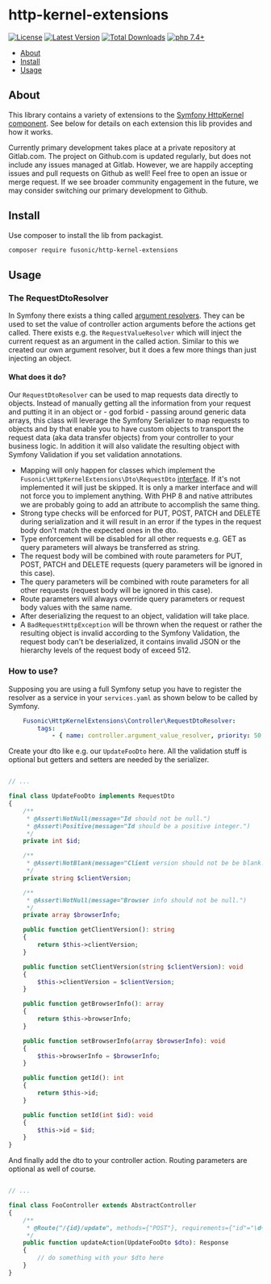 # http-kernel-extensions

[![License](https://img.shields.io/packagist/l/fusonic/http-kernel-extensions?color=blue)](https://github.com/fusonic/http-kernel-extensions/blob/master/LICENSE)
[![Latest Version](https://img.shields.io/github/tag/fusonic/http-kernel-extensions.svg?color=blue)](https://github.com/fusonic/http-kernel-extensions/releases)
[![Total Downloads](https://img.shields.io/packagist/dt/fusonic/http-kernel-extensions.svg?color=blue)](https://packagist.org/packages/fusonic/http-kernel-extensions)
[![php 7.4+](https://img.shields.io/badge/php-min%207.4-blue.svg)](https://gitlab.com/fusonic/devops/php/extensions/-/blob/12-open-source-preparations/packages/http-kernel-extensions/composer.json)

* [About](#about)
* [Install](#install)
* [Usage](#usage)

## About

This library contains a variety of extensions to the [Symfony HttpKernel component](https://symfony.com/doc/current/components/http_kernel.html). See below for details on each extension this lib provides and how it works.

Currently primary development takes place at a private repository at Gitlab.com. The project on Github.com is updated regularly, but does not include any issues managed at Gitlab. However, we are happily accepting issues and pull requests on Github as well! Feel free to open an issue or merge request. If we see broader community engagement in the future, we may consider switching our primary development to Github.

## Install

Use composer to install the lib from packagist.

```bash
composer require fusonic/http-kernel-extensions
```

## Usage

### The RequestDtoResolver

In Symfony there exists a thing called [argument resolvers](https://symfony.com/doc/current/controller/argument_value_resolver.html). They can be used to set the value of controller action arguments before the actions get called. There exists e.g. the `RequestValueResolver` which will inject the current request as an argument in the called  action. Similar to this we created our own argument resolver, but it does a few more things than just injecting an object.

#### What does it do?
Our `RequestDtoResolver` can be used to map requests data directly to objects. Instead of manually getting all the
 information from your request and putting it in an object or - god forbid - passing around generic data arrays, this
  class will leverage the Symfony Serializer to map requests to objects and by that enable you to have custom objects
   to transport the request data (aka data transfer objects) from your controller to your business logic. In
    addition it will also validate the resulting object with Symfony Validation if you set validation annotations. 

- Mapping will only happen for classes which implement the `Fusonic\HttpKernelExtensions\Dto\RequestDto` [interface](src/Dto/RequestDto.php). 
  If it's not implemented it will just be skipped. It is only a marker interface and will not force you to implement
 anything. With PHP 8 and native attributes we are probably going to add an attribute to accomplish the same thing.
- Strong type checks will be enforced for PUT, POST, PATCH and DELETE during serialization and it will result in an
 error if the types in the request body don't match the expected ones in the dto.
- Type enforcement will be disabled for all other requests e.g. GET as query parameters will always be transferred as
 string.
- The request body will be combined with route parameters for PUT, POST, PATCH and DELETE requests (query parameters
 will be ignored in this case).
- The query parameters will be combined with route parameters for all other requests (request body will be ignored in
 this case).
 - Route parameters will always override query parameters or request body values with the same name.
 - After deserializing the request to an object, validation will take place.
 - A `BadRequestHttpException` will be thrown when the request or rather the resulting object is invalid according to
  the Symfony Validation, the request body can't be deserialized, it contains invalid JSON or the hierarchy levels 
   of the request body of exceed 512.

### How to use?

Supposing you are using a full Symfony setup you have to register the resolver as a service in your `services.yaml` as
 shown below to be called by Symfony.

```yaml
    Fusonic\HttpKernelExtensions\Controller\RequestDtoResolver:
        tags:
            - { name: controller.argument_value_resolver, priority: 50 }
```

Create your dto like e.g. our `UpdateFooDto` here. All the validation stuff is optional but getters and setters are
 needed by the serializer.

```php

// ...

final class UpdateFooDto implements RequestDto
{
    /**
     * @Assert\NotNull(message="Id should not be null.")
     * @Assert\Positive(message="Id should be a positive integer.")
     */
    private int $id;

    /**
     * @Assert\NotBlank(message="Client version should not be be blank.")
     */
    private string $clientVersion;

    /**
     * @Assert\NotNull(message="Browser info should not be null.")
     */
    private array $browserInfo;

    public function getClientVersion(): string
    {
        return $this->clientVersion;
    }

    public function setClientVersion(string $clientVersion): void
    {
        $this->clientVersion = $clientVersion;
    }

    public function getBrowserInfo(): array
    {
        return $this->browserInfo;
    }

    public function setBrowserInfo(array $browserInfo): void
    {
        $this->browserInfo = $browserInfo;
    }

    public function getId(): int
    {
        return $this->id;
    }

    public function setId(int $id): void
    {
        $this->id = $id;
    }
}
```

And finally add the dto to your controller action. Routing parameters are optional as well of course.

```php

// ...

final class FooController extends AbstractController
{
    /**
     * @Route("/{id}/update", methods={"POST"}, requirements={"id"="\d+"})
     */
    public function updateAction(UpdateFooDto $dto): Response
    {
        // do something with your $dto here
    }
}
```
